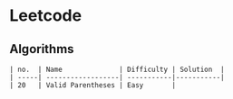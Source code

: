 # Leetcode

## Algorithms

    | no.  | Name              | Difficulty | Solution  |
    | -----| ------------------| -----------|-----------|
    | 20   | Valid Parentheses | Easy       |
